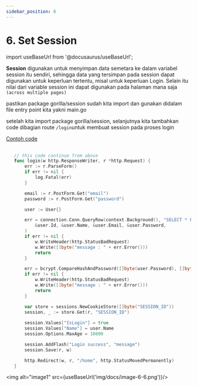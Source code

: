 ```yaml
---
sidebar_position: 6
---
```


# 6. Set Session 

import useBaseUrl from '@docusaurus/useBaseUrl';

**Session** digunakan untuk menyimpan data semetara ke dalam variabel session itu sendiri, sehingga data yang tersimpan pada session dapat digunakan untuk keperluan tertentu, misal untuk keperluan Login. Selain itu nilai dari variable session ini dapat digunakan pada halaman mana saja `(across multiple pages)`

pastikan package gorilla/session sudah kita import dan gunakan didalam file entry point kita yakni main.go

setelah kita import package gorilla/session, selanjutnya kita tambahkan code dibagian route `/login`untuk membuat session pada proses login

<a class="btn-example-code" href="">
Contoh code
</a>

<br />
<br />

 ```go title="main.go" {32-34}    
    // this code continue from above
    func login(w http.ResponseWriter, r *http.Request) {
        err := r.ParseForm()
        if err != nil {
            log.Fatal(err)
        }

        email := r.PostForm.Get("email")
        password := r.PostForm.Get("password")

        user := User{}

        err = connection.Conn.QueryRow(context.Background(), "SELECT * FROM users WHERE email=$1", email).Scan(
            &user.Id, &user.Name, &user.Email, &user.Password,
        )
        if err != nil {
            w.WriteHeader(http.StatusBadRequest)
            w.Write([]byte("message : " + err.Error()))
            return
	    }

        err = bcrypt.CompareHashAndPassword([]byte(user.Password), []byte(password))
        if err != nil {
            w.WriteHeader(http.StatusBadRequest)
            w.Write([]byte("message : " + err.Error()))
            return
        }

        var store = sessions.NewCookieStore([]byte("SESSION_ID"))
	    session, _ := store.Get(r, "SESSION_ID")
        
        session.Values["IsLogin"] = true
	    session.Values["Name"] = user.Name
	    session.Options.MaxAge = 10800 

        session.AddFlash("Login success", "message")
        session.Save(r, w)

        http.Redirect(w, r, "/home", http.StatusMovedPermanently)
    }
``` 

<img alt="image1" src={useBaseUrl('img/docs/image-6-6.png')}/>